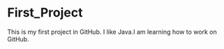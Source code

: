 # First_Project
This is my first project in GitHub.
I like Java.I am learning how to work on GitHub.

